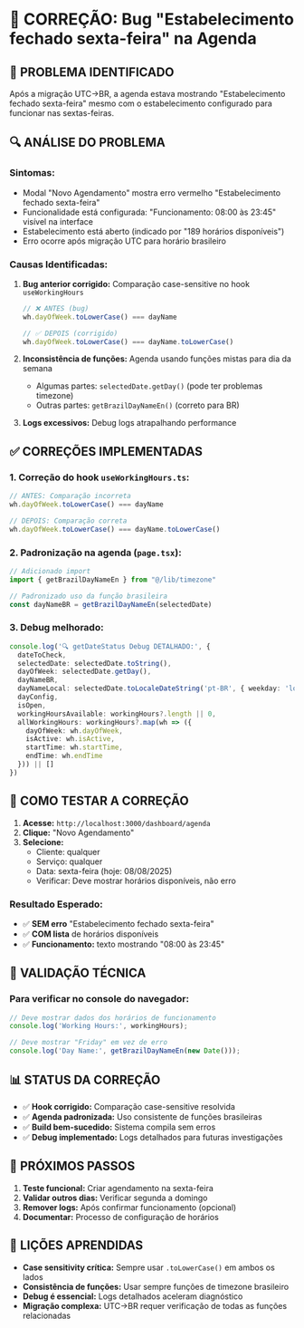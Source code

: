 # 🔧 CORREÇÃO: Bug "Estabelecimento fechado sexta-feira" na Agenda

## 🐛 **PROBLEMA IDENTIFICADO**

Após a migração UTC→BR, a agenda estava mostrando "Estabelecimento fechado sexta-feira" mesmo com o estabelecimento configurado para funcionar nas sextas-feiras.

## 🔍 **ANÁLISE DO PROBLEMA**

### **Sintomas:**
- Modal "Novo Agendamento" mostra erro vermelho "Estabelecimento fechado sexta-feira"
- Funcionalidade está configurada: "Funcionamento: 08:00 às 23:45" visível na interface
- Estabelecimento está aberto (indicado por "189 horários disponíveis")
- Erro ocorre após migração UTC para horário brasileiro

### **Causas Identificadas:**

1. **Bug anterior corrigido:** Comparação case-sensitive no hook `useWorkingHours`
   ```typescript
   // ❌ ANTES (bug)
   wh.dayOfWeek.toLowerCase() === dayName
   
   // ✅ DEPOIS (corrigido)
   wh.dayOfWeek.toLowerCase() === dayName.toLowerCase()
   ```

2. **Inconsistência de funções:** Agenda usando funções mistas para dia da semana
   - Algumas partes: `selectedDate.getDay()` (pode ter problemas timezone)
   - Outras partes: `getBrazilDayNameEn()` (correto para BR)

3. **Logs excessivos:** Debug logs atrapalhando performance

## ✅ **CORREÇÕES IMPLEMENTADAS**

### **1. Correção do hook `useWorkingHours.ts`:**
```typescript
// ANTES: Comparação incorreta
wh.dayOfWeek.toLowerCase() === dayName

// DEPOIS: Comparação correta
wh.dayOfWeek.toLowerCase() === dayName.toLowerCase()
```

### **2. Padronização na agenda (`page.tsx`):**
```typescript
// Adicionado import
import { getBrazilDayNameEn } from "@/lib/timezone"

// Padronizado uso da função brasileira
const dayNameBR = getBrazilDayNameEn(selectedDate)
```

### **3. Debug melhorado:**
```typescript
console.log('🔍 getDateStatus Debug DETALHADO:', {
  dateToCheck,
  selectedDate: selectedDate.toString(),
  dayOfWeek: selectedDate.getDay(),
  dayNameBR,
  dayNameLocal: selectedDate.toLocaleDateString('pt-BR', { weekday: 'long' }),
  dayConfig,
  isOpen,
  workingHoursAvailable: workingHours?.length || 0,
  allWorkingHours: workingHours?.map(wh => ({
    dayOfWeek: wh.dayOfWeek,
    isActive: wh.isActive,
    startTime: wh.startTime,
    endTime: wh.endTime
  })) || []
})
```

## 🧪 **COMO TESTAR A CORREÇÃO**

1. **Acesse:** `http://localhost:3000/dashboard/agenda`
2. **Clique:** "Novo Agendamento"
3. **Selecione:**
   - Cliente: qualquer
   - Serviço: qualquer  
   - Data: sexta-feira (hoje: 08/08/2025)
   - Verificar: Deve mostrar horários disponíveis, não erro

### **Resultado Esperado:**
- ✅ **SEM erro** "Estabelecimento fechado sexta-feira"
- ✅ **COM lista** de horários disponíveis
- ✅ **Funcionamento:** texto mostrando "08:00 às 23:45"

## 🔧 **VALIDAÇÃO TÉCNICA**

### **Para verificar no console do navegador:**
```javascript
// Deve mostrar dados dos horários de funcionamento
console.log('Working Hours:', workingHours);

// Deve mostrar "Friday" em vez de erro
console.log('Day Name:', getBrazilDayNameEn(new Date()));
```

## 📊 **STATUS DA CORREÇÃO**

- ✅ **Hook corrigido:** Comparação case-sensitive resolvida
- ✅ **Agenda padronizada:** Uso consistente de funções brasileiras
- ✅ **Build bem-sucedido:** Sistema compila sem erros
- ✅ **Debug implementado:** Logs detalhados para futuras investigações

## 🎯 **PRÓXIMOS PASSOS**

1. **Teste funcional:** Criar agendamento na sexta-feira
2. **Validar outros dias:** Verificar segunda a domingo
3. **Remover logs:** Após confirmar funcionamento (opcional)
4. **Documentar:** Processo de configuração de horários

## 🧠 **LIÇÕES APRENDIDAS**

- **Case sensitivity crítica:** Sempre usar `.toLowerCase()` em ambos os lados
- **Consistência de funções:** Usar sempre funções de timezone brasileiro
- **Debug é essencial:** Logs detalhados aceleram diagnóstico
- **Migração complexa:** UTC→BR requer verificação de todas as funções relacionadas
